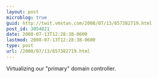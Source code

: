 ```yaml
---
layout: post
microblog: true
guid: http://twit.vmstan.com/2008/07/13/857382719.html
post_id: 3054821
date: 2008-07-13T12:28:38-0600
lastmod: 2008-07-13T12:28:38-0600
type: post
url: /2008/07/13/857382719.html
---
```

Virtualizing our "primary" domain controller.
